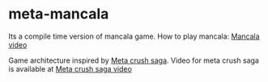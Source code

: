 # meta-mancala

Its a compile time version of mancala game.
How to play mancala: [Mancala video](https://www.youtube.com/watch?v=-A-djjimCcM)

Game architecture inspired by [Meta crush saga](https://github.com/jiwan/meta_crush_saga).
Video for meta crush saga is available at [Meta crush saga video](https://www.youtube.com/watch?v=XV1lXtB3sqg)
